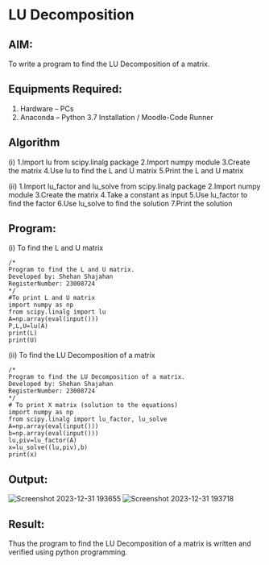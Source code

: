 # LU Decomposition 

## AIM:
To write a program to find the LU Decomposition of a matrix.

## Equipments Required:
1. Hardware – PCs
2. Anaconda – Python 3.7 Installation / Moodle-Code Runner

## Algorithm

(i)
1.Import lu from scipy.linalg package
2.Import numpy module
3.Create the matrix
4.Use lu to find the L and U matrix
5.Print the L and U matrix

(ii)
1.Import lu_factor and lu_solve from scipy.linalg package
2.Import numpy module
3.Create the matrix
4.Take a constant as input
5.Use lu_factor to find the factor
6.Use lu_solve to find the solution
7.Print the solution

## Program:
(i) To find the L and U matrix
```
/*
Program to find the L and U matrix.
Developed by: Shehan Shajahan
RegisterNumber: 23008724
*/
#To print L and U matrix
import numpy as np
from scipy.linalg import lu
A=np.array(eval(input()))
P,L,U=lu(A)
print(L)
print(U)
```
(ii) To find the LU Decomposition of a matrix
```
/*
Program to find the LU Decomposition of a matrix.
Developed by: Shehan Shajahan 
RegisterNumber: 23008724 
*/
# To print X matrix (solution to the equations)
import numpy as np
from scipy.linalg import lu_factor, lu_solve
A=np.array(eval(input()))
b=np.array(eval(input()))
lu,piv=lu_factor(A)
x=lu_solve((lu,piv),b)
print(x)
```
## Output:
![Screenshot 2023-12-31 193655](https://github.com/shehanshajahan/LU-Decomposition/assets/139317389/fe9b248d-4d27-4749-963c-562ea6de6047)
![Screenshot 2023-12-31 193718](https://github.com/shehanshajahan/LU-Decomposition/assets/139317389/53928eaa-350e-4db4-a360-dab2da0e164b)

## Result:
Thus the program to find the LU Decomposition of a matrix is written and verified using python programming.

